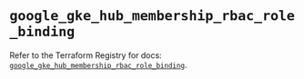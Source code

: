 # `google_gke_hub_membership_rbac_role_binding`

Refer to the Terraform Registry for docs: [`google_gke_hub_membership_rbac_role_binding`](https://registry.terraform.io/providers/hashicorp/google-beta/6.36.0/docs/resources/google_gke_hub_membership_rbac_role_binding).
